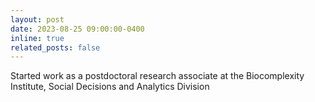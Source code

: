 ```yaml
---
layout: post
date: 2023-08-25 09:00:00-0400
inline: true
related_posts: false
---
```


Started work as a postdoctoral research associate at the Biocomplexity Institute, Social Decisions and Analytics Division
